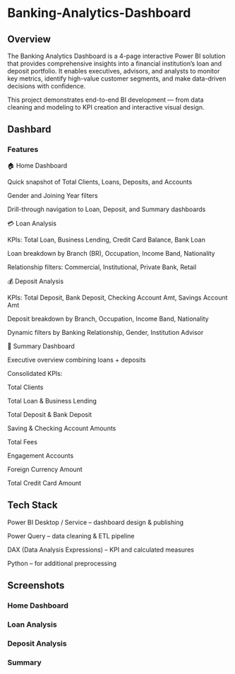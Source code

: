 # Banking-Analytics-Dashboard

## Overview

The Banking Analytics Dashboard is a 4-page interactive Power BI solution that provides comprehensive insights into a financial institution’s loan and deposit portfolio. It enables executives, advisors, and analysts to monitor key metrics, identify high-value customer segments, and make data-driven decisions with confidence.

This project demonstrates end-to-end BI development — from data cleaning and modeling to KPI creation and interactive visual design.



## Dashbard

### Features

🏠 Home Dashboard

Quick snapshot of Total Clients, Loans, Deposits, and Accounts

Gender and Joining Year filters

Drill-through navigation to Loan, Deposit, and Summary dashboards

💳 Loan Analysis

KPIs: Total Loan, Business Lending, Credit Card Balance, Bank Loan

Loan breakdown by Branch (BR), Occupation, Income Band, Nationality

Relationship filters: Commercial, Institutional, Private Bank, Retail

💰 Deposit Analysis

KPIs: Total Deposit, Bank Deposit, Checking Account Amt, Savings Account Amt

Deposit breakdown by Branch, Occupation, Income Band, Nationality

Dynamic filters by Banking Relationship, Gender, Institution Advisor

📑 Summary Dashboard

Executive overview combining loans + deposits

Consolidated KPIs:

Total Clients

Total Loan & Business Lending

Total Deposit & Bank Deposit

Saving & Checking Account Amounts

Total Fees

Engagement Accounts

Foreign Currency Amount

Total Credit Card Amount



## Tech Stack

Power BI Desktop / Service – dashboard design & publishing

Power Query – data cleaning & ETL pipeline

DAX (Data Analysis Expressions) – KPI and calculated measures

Python  – for additional preprocessing 


## Screenshots
### Home Dashboard




### Loan Analysis

### Deposit Analysis

### Summary

